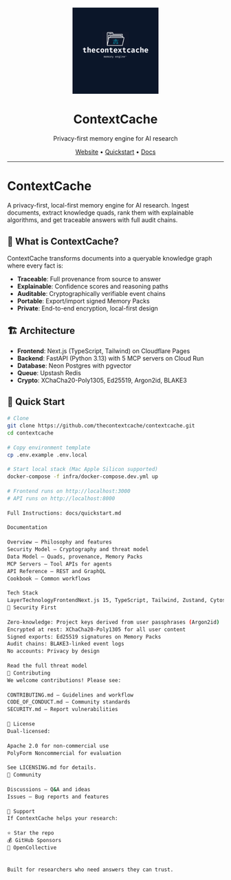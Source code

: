 <p align="center">
  <img src="docs/assets/logo.png" alt="ContextCache" width="200"/>
</p>

<h1 align="center">ContextCache</h1>
<p align="center">Privacy-first memory engine for AI research</p>

<p align="center">
  <a href="https://thecontextcache.bsky.social">Website</a> •
  <a href="https://github.com/thecontextcache/contextcache/blob/main/docs/quickstart.md">Quickstart</a> •
  <a href="https://github.com/thecontextcache/contextcache/blob/main/docs/overview.md">Docs</a>
</p>

---

# ContextCache

A privacy-first, local-first memory engine for AI research. Ingest documents, extract knowledge quads, rank them with explainable algorithms, and get traceable answers with full audit chains.

## 🎯 What is ContextCache?

ContextCache transforms documents into a queryable knowledge graph where every fact is:
- **Traceable**: Full provenance from source to answer
- **Explainable**: Confidence scores and reasoning paths
- **Auditable**: Cryptographically verifiable event chains
- **Portable**: Export/import signed Memory Packs
- **Private**: End-to-end encryption, local-first design

## 🏗️ Architecture

- **Frontend**: Next.js (TypeScript, Tailwind) on Cloudflare Pages
- **Backend**: FastAPI (Python 3.13) with 5 MCP servers on Cloud Run
- **Database**: Neon Postgres with pgvector
- **Queue**: Upstash Redis
- **Crypto**: XChaCha20-Poly1305, Ed25519, Argon2id, BLAKE3

## 🚀 Quick Start
```bash
# Clone
git clone https://github.com/thecontextcache/contextcache.git
cd contextcache

# Copy environment template
cp .env.example .env.local

# Start local stack (Mac Apple Silicon supported)
docker-compose -f infra/docker-compose.dev.yml up

# Frontend runs on http://localhost:3000
# API runs on http://localhost:8000

Full Instructions: docs/quickstart.md

Documentation

Overview — Philosophy and features
Security Model — Cryptography and threat model
Data Model — Quads, provenance, Memory Packs
MCP Servers — Tool APIs for agents
API Reference — REST and GraphQL
Cookbook — Common workflows

Tech Stack
LayerTechnologyFrontendNext.js 15, TypeScript, Tailwind, Zustand, CytoscapeBackendFastAPI, Pydantic v2, MCP ProtocolDatabaseNeon Postgres (pgvector)Cache/QueueUpstash RedisCryptoPyNaCl, Argon2-CFFI, BLAKE3Testingpytest, Hypothesis, vitest, Playwright, k6SecurityAikido, Trivy, RenovateDocsMintlify
🔐 Security First

Zero-knowledge: Project keys derived from user passphrases (Argon2id)
Encrypted at rest: XChaCha20-Poly1305 for all user content
Signed exports: Ed25519 signatures on Memory Packs
Audit chains: BLAKE3-linked event logs
No accounts: Privacy by design

Read the full threat model
🤝 Contributing
We welcome contributions! Please see:

CONTRIBUTING.md — Guidelines and workflow
CODE_OF_CONDUCT.md — Community standards
SECURITY.md — Report vulnerabilities

📜 License
Dual-licensed:

Apache 2.0 for non-commercial use
PolyForm Noncommercial for evaluation

See LICENSING.md for details.
💬 Community

Discussions — Q&A and ideas
Issues — Bug reports and features

🙏 Support
If ContextCache helps your research:

⭐ Star the repo
💰 GitHub Sponsors
🎁 OpenCollective


Built for researchers who need answers they can trust.